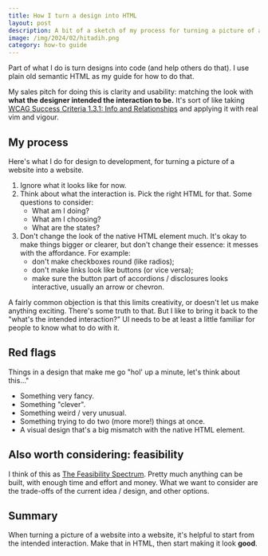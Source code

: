```yaml
---
title: How I turn a design into HTML
layout: post
description: A bit of a sketch of my process for turning a picture of a website into a website.
image: /img/2024/02/hitadih.png
category: how-to guide
---
```


Part of what I do is turn designs into code (and help others do that). I use plain old semantic HTML as my guide for how to do that.

My sales pitch for doing this is clarity and usability: matching the look with **what the designer intended the interaction to be.** It's sort of like taking [WCAG Success Criteria 1.3.1: Info and Relationships](https://www.w3.org/WAI/WCAG22/quickref/?currentsidebar=%23col_overview&technologies=smil%2Cpdf%2Cflash%2Csl&showtechniques=123%2C242#info-and-relationships) and applying it with real vim and vigour.

## My process

Here's what I do for design to development, for turning a picture of a website into a website.

1. Ignore what it looks like for now.
2. Think about what the interaction is. Pick the right HTML for that. Some questions to consider:
	- What am I doing?
	- What am I choosing?
	- What are the states?
3. Don't change the look of the native HTML element much. It's okay to make things bigger or clearer, but don't change their essence: it messes with the affordance. For example:
	- don't make checkboxes round (like radios);
	- don't make links look like buttons (or vice versa);
	- make sure the button part of accordions / disclosures looks interactive, usually an arrow or chevron.

A fairly common objection is that this limits creativity, or doesn't let us make anything exciting. There's some truth to that. But I like to bring it back to the "what's the intended interaction?" UI needs to be at least a little familiar for people to know what to do with it.

## Red flags

Things in a design that make me go "hol' up a minute, let's think about this..."

- Something very fancy.
- Something "clever".
- Something weird / very unusual.
- Something trying to do two (more more!) things at once.
- A visual design that's a big mismatch with the native HTML element.

## Also worth considering: feasibility

I think of this as [The Feasibility Spectrum](https://naga.co.za/2019/06/24/the-feasibility-spectrum/). Pretty much anything can be built, with enough time and effort and money. What we want to consider are the trade-offs of the current idea / design, and other options.

## Summary

When turning a picture of a website into a website, it's helpful to start from the intended interaction. Make that in HTML, then start making it look **good**.
